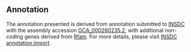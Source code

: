 

Annotation
----------

The annotation presented is derived from annotation submitted to
[INSDC](http://www.insdc.org) with the assembly accession
[GCA\_000260235.2](http://www.ebi.ac.uk/ena/data/view/GCA_000260235.2),
with additional non-coding genes derived from
[Rfam](http://rfam.xfam.org/). For more details, please visit [INSDC
annotation
import](http://ensemblgenomes.org/info/data/insdc_annotation).

